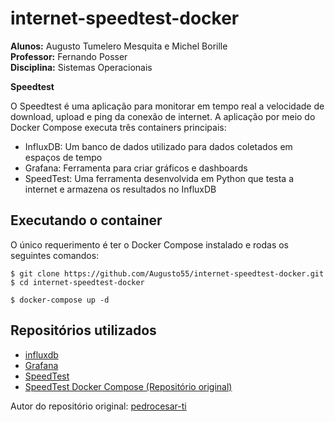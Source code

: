 # internet-speedtest-docker

**Alunos:** Augusto Tumelero Mesquita e Michel Borille <br/>
**Professor:** Fernando Posser <br/>
**Disciplina:** Sistemas Operacionais

__**Speedtest**__

O Speedtest é uma aplicação para monitorar em tempo real a velocidade de download, upload e ping da conexão de internet. A aplicação por meio do Docker Compose executa três containers principais:
<ul>
  <li>InfluxDB: Um banco de dados utilizado para dados coletados em espaços de tempo</li>
  <li>Grafana: Ferramenta para criar gráficos e dashboards</li>
  <li>SpeedTest: Uma ferramenta desenvolvida em Python que testa a internet e armazena os resultados no InfluxDB</li>
</ul>

## Executando o container
O único requerimento é ter o Docker Compose instalado e rodas os seguintes comandos:

```console
$ git clone https://github.com/Augusto55/internet-speedtest-docker.git
$ cd internet-speedtest-docker

$ docker-compose up -d 
```




Repositórios utilizados
---------------------------------

* [influxdb](https://hub.docker.com/_/influxdb/) 
* [Grafana](https://hub.docker.com/r/grafana/grafana/)
* [SpeedTest](https://github.com/sivel/speedtest-cli/)
* [SpeedTest Docker Compose (Repositório original)](https://github.com/pedrocesar-ti/internet-speedtest-docker)

Autor do repositório original: [pedrocesar-ti](https://github.com/pedrocesar-ti)



